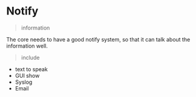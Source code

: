 Notify
=====

>  information

The core needs to have a good notify system, so that it can talk
about the information well.

>  include

* text to speak
* GUI show
* Syslog
* Email

